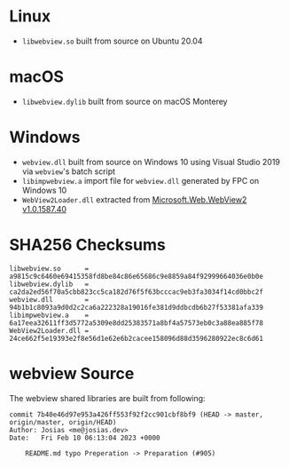 # Linux

- ```libwebview.so``` built from source on Ubuntu 20.04

# macOS

- ```libwebview.dylib``` built from source on macOS Monterey

# Windows

- ```webview.dll``` built from source on Windows 10 using Visual Studio 2019 via ```webview```'s batch script
- ```libimpwebview.a``` import file for ```webview.dll``` generated by FPC on Windows 10
- ```WebView2Loader.dll``` extracted from [Microsoft.Web.WebView2 v1.0.1587.40](https://www.nuget.org/packages/Microsoft.Web.WebView2/)

# SHA256 Checksums

```
libwebview.so      = a9815c9c6460e69415358fd8be84c86e65686c9e8859a84f92999664036e0b0e
libwebview.dylib   = ca2da2ed56f70a5cbb823cc5ca182d76f5f63bcccac9eb3fa3034f14cd0bbc2f
webview.dll        = 94b1b1c8093a9d0d2c2ca6a222328a19016fe381d9ddbcdb6b27f53381afa339
libimpwebview.a    = 6a17eea32611ff3d5772a5309e8dd25383571a8bf4a57573eb0c3a88ea885f78
WebView2Loader.dll = 24ce662f5e19393e2f8e56d1e62e6b2cacee158096d88d3596280922ec8c6d61
```
# webview Source

The webview shared libraries are built from following:

```
commit 7b40e46d97e953a426ff553f92f2cc901cbf8bf9 (HEAD -> master, origin/master, origin/HEAD)
Author: Josias <me@josias.dev>
Date:   Fri Feb 10 06:13:04 2023 +0000

    README.md typo Preperation -> Preparation (#905)
```


